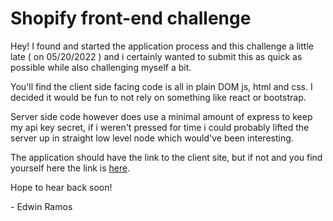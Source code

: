 # Shopify front-end challenge

Hey!
I found and started the application process and this challenge a little late ( on 05/20/2022 ) and i certainly wanted to submit this as quick as possible while also challenging myself a bit.

You'll find the client side facing code is all in plain DOM js, html and css. I decided it would be fun to not rely on something like react or bootstrap.

Server side code however does use a minimal amount of express to keep my api key secret, if i weren't pressed for time i could probably lifted the server up in straight low level node which would've been interesting.

The application should have the link to the client site, but if not and you find yourself here the link is [here](https://ramos159.github.io/shopify-challenge/).

Hope to hear back soon!

\- Edwin Ramos
